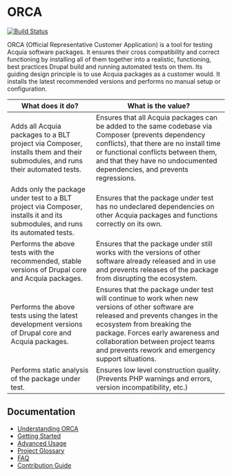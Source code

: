 # ORCA

[![Build Status](https://travis-ci.org/acquia/orca.svg?branch=master)](https://travis-ci.org/acquia/orca)

ORCA (Official Representative Customer Application) is a tool for testing Acquia software packages. It ensures their cross compatibility and correct functioning by installing all of them together into a realistic, functioning, best practices Drupal build and running automated tests on them. Its guiding design principle is to use Acquia packages as a customer would. It installs the latest recommended versions and performs no manual setup or configuration.

| What does it do? | What is the value? |
| --- | --- |
| Adds all Acquia packages to a BLT project via Composer, installs them and their submodules, and runs their automated tests. | Ensures that all Acquia packages can be added to the same codebase via Composer (prevents dependency conflicts), that there are no install time or functional conflicts between them, and that they have no undocumented dependencies, and prevents regressions. |
| Adds only the package under test to a BLT project via Composer, installs it and its submodules, and runs its automated tests. | Ensures that the package under test has no undeclared dependencies on other Acquia packages and functions correctly on its own. |
| Performs the above tests with the recommended, stable versions of Drupal core and Acquia packages. | Ensures that the package under still works with the versions of other software already released and in use and prevents releases of the package from disrupting the ecosystem. |
| Performs the above tests using the latest development versions of Drupal core and Acquia packages. | Ensures that the package under test will continue to work when new versions of other software are released and prevents changes in the ecosystem from breaking the package. Forces early awareness and collaboration between project teams and prevents rework and emergency support situations. |
| Performs static analysis of the package under test. | Ensures low level construction quality. (Prevents PHP warnings and errors, version incompatibility, etc.) |

## Documentation

* [Understanding ORCA](understanding-orca.md)
* [Getting Started](getting-started.md)
* [Advanced Usage](advanced-usage.md)
* [Project Glossary](glossary.md)
* [FAQ](faq.md)
* [Contribution Guide](CONTRIBUTING.md)
